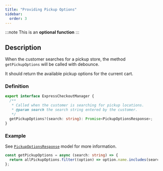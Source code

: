 ```yaml
---
title: "Providing Pickup Options"
sidebar:
  order: 3
---
```


:::note
This is an **optional function**
:::

## Description

When the customer searches for a pickup store, the method `getPickupOptions` will be called with debounce.

It should return the available pickup options for the current cart.

### Definition

```typescript
export interface ExpressCheckoutManager {
  /**
   * Called when the customer is searching for pickup locations.
   * @param search the search string entered by the customer.
   */
  getPickupOptions?(search: string): Promise<PickupOptionsResponse>;
}
```

### Example

See [`PickupOptionsResponse`](../Types.md#pickupoptionsresponse) model for more information.

```typescript
const getPickupOptions = async (search: string) => {
  return allPickupOptions.filter((option) => option.name.includes(search));
};
```
